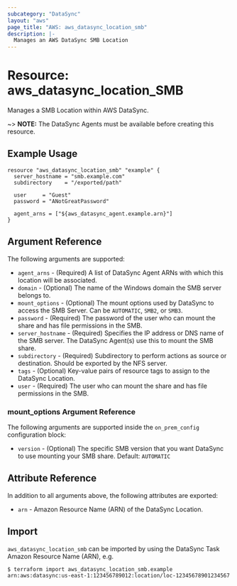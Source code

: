 ```yaml
---
subcategory: "DataSync"
layout: "aws"
page_title: "AWS: aws_datasync_location_smb"
description: |-
  Manages an AWS DataSync SMB Location
---
```


# Resource: aws_datasync_location_SMB

Manages a SMB Location within AWS DataSync.

~> **NOTE:** The DataSync Agents must be available before creating this resource.

## Example Usage

```hcl
resource "aws_datasync_location_smb" "example" {
  server_hostname = "smb.example.com"
  subdirectory    = "/exported/path"
  
  user     = "Guest"
  password = "ANotGreatPassword"

  agent_arns = ["${aws_datasync_agent.example.arn}"]
}
```

## Argument Reference

The following arguments are supported:

* `agent_arns` - (Required) A list of DataSync Agent ARNs with which this location will be associated.
* `domain` - (Optional) The name of the Windows domain the SMB server belongs to.
* `mount_options` - (Optional) The mount options used by DataSync to access the SMB Server. Can be `AUTOMATIC`, `SMB2`, or `SMB3`.
* `password` - (Required) The password of the user who can mount the share and has file permissions in the SMB.
* `server_hostname` - (Required) Specifies the IP address or DNS name of the SMB server. The DataSync Agent(s) use this to mount the SMB share.
* `subdirectory` - (Required) Subdirectory to perform actions as source or destination. Should be exported by the NFS server.
* `tags` - (Optional) Key-value pairs of resource tags to assign to the DataSync Location.
* `user` - (Required) The user who can mount the share and has file permissions in the SMB.

### mount_options Argument Reference

The following arguments are supported inside the `on_prem_config` configuration block:

* `version` - (Optional) The specific SMB version that you want DataSync to use mounting your SMB share. Default: `AUTOMATIC`

## Attribute Reference

In addition to all arguments above, the following attributes are exported:

* `arn` - Amazon Resource Name (ARN) of the DataSync Location.

## Import

`aws_datasync_location_smb` can be imported by using the DataSync Task Amazon Resource Name (ARN), e.g.

```
$ terraform import aws_datasync_location_smb.example arn:aws:datasync:us-east-1:123456789012:location/loc-12345678901234567
```
